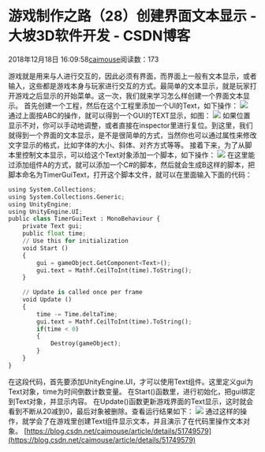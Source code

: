 
# 游戏制作之路（28）创建界面文本显示 - 大坡3D软件开发 - CSDN博客

2018年12月18日 16:09:58[caimouse](https://me.csdn.net/caimouse)阅读数：173


游戏就是用来与人进行交互的，因此必须有界面，而界面上一般有文本显示，或者输入，这些都是游戏本身与玩家进行交互的方式。最简单的文本显示，就是玩家打开游戏之后显示的开始菜单。这一次，我们就来学习怎么样创建一个界面文本显示。
首先创建一个工程，然后在这个工程里添加一个UI的Text，如下操作：
![](https://img-blog.csdnimg.cn/20181218155442480.png?x-oss-process=image/watermark,type_ZmFuZ3poZW5naGVpdGk,shadow_10,text_aHR0cHM6Ly9ibG9nLmNzZG4ubmV0L2NhaW1vdXNl,size_16,color_FFFFFF,t_70)
通过上面按ABC的操作，就可以得到一个GUI的TEXT显示，如图：
![](https://img-blog.csdnimg.cn/2018121815575634.png?x-oss-process=image/watermark,type_ZmFuZ3poZW5naGVpdGk,shadow_10,text_aHR0cHM6Ly9ibG9nLmNzZG4ubmV0L2NhaW1vdXNl,size_16,color_FFFFFF,t_70)
如果位置显示不对，你可以手动地调整，或者直接在inspector里进行复位。到这里，我们就得到一个界面的文本显示，是不是很简单的方式，当然你也可以通过属性来修改文字显示的格式，比如字体的大小、斜体、对齐方式等等。
接着下来，为了从脚本里控制文本显示，可以给这个Text对象添加一个脚本，如下操作：
![](https://img-blog.csdnimg.cn/20181218160232415.png?x-oss-process=image/watermark,type_ZmFuZ3poZW5naGVpdGk,shadow_10,text_aHR0cHM6Ly9ibG9nLmNzZG4ubmV0L2NhaW1vdXNl,size_16,color_FFFFFF,t_70)
在这里能过添加组件A的方式，就可以添加一个C\#的脚本，然后就会生成B这样的脚本，把脚本命名为TimerGuiText，打开这个脚本文件，就可以在里面输入下面的代码：
```python
using System.Collections;
using System.Collections.Generic;
using UnityEngine;
using UnityEngine.UI;
public class TimerGuiText : MonoBehaviour {
    private Text gui;
    public float time;
	// Use this for initialization
	void Start ()
    {
        gui = gameObject.GetComponent<Text>();
        gui.text = Mathf.CeilToInt(time).ToString();
	}
	
	// Update is called once per frame
	void Update ()
    {
        time -= Time.deltaTime;
        gui.text = Mathf.CeilToInt(time).ToString();
        if(time < 0)
        {
            Destroy(gameObject);
        }
    }
}
```
在这段代码，首先要添加UnityEngine.UI，才可以使用Text组件。这里定义gui为Text对象，time为时间倒数计数变量。
在Start()函数里，进行初始化，把gui绑定到Text对象，并显示内容。
在Update()函数更新游戏界面的Text显示，这时就会看到不断从20减到0，最后对象被删除。查看运行结果如下：
![](https://img-blog.csdnimg.cn/20181218160807760.png?x-oss-process=image/watermark,type_ZmFuZ3poZW5naGVpdGk,shadow_10,text_aHR0cHM6Ly9ibG9nLmNzZG4ubmV0L2NhaW1vdXNl,size_16,color_FFFFFF,t_70)
通过这样的操作，就学会了在游戏里创建Text组件显示文本，并且演示了在代码里操作文本对象。
[https://blog.csdn.net/caimouse/article/details/51749579](https://blog.csdn.net/caimouse/article/details/51749579)

